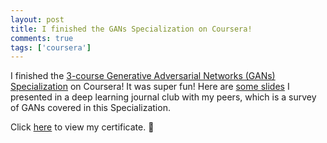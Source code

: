 ```yaml
---
layout: post
title: I finished the GANs Specialization on Coursera!
comments: true
tags: ['coursera']
---
```


I finished the [3-course Generative Adversarial Networks (GANs) Specialization](https://www.coursera.org/specializations/generative-adversarial-networks-gans) on Coursera! It was super fun! Here are [some slides](https://docs.google.com/presentation/d/1_oI408zCyrn8jNsR3-gUBiKhD73rqFnKtRI6h5eFs9A/edit?usp=sharing) I presented in a deep learning journal club with my peers, which is a survey of GANs covered in this Specialization.

<!--more-->
Click [here](https://coursera.org/share/08ef512d600b5edf936febb0f24ed034) to view my certificate. 😬